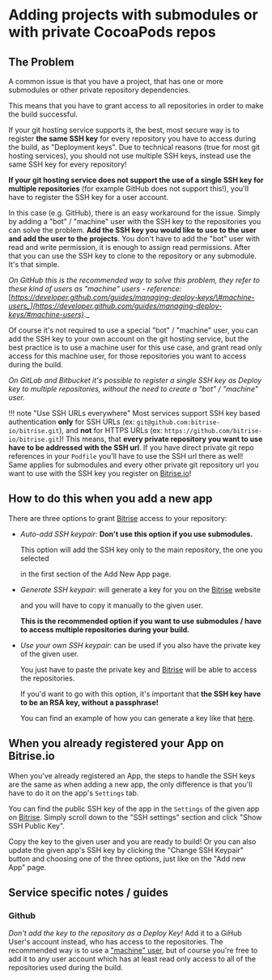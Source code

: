 # Adding projects with submodules or with private CocoaPods repos

## The Problem

A common issue is that you have a project, that has one or more submodules or other private repository dependencies.

This means that you have to grant access to all repositories in order to make the build successful.

If your git hosting service supports it, the best, most secure way is to register **the same SSH key** for every repository you have to access during the build, as "Deployment keys". Due to technical reasons \(true for most git hosting services\), you should not use multiple SSH keys, instead use the same SSH key for every repository!

**If your git hosting service does not support the use of a single SSH key for multiple repositories** \(for example GitHub does not support this!\), you'll have to register the SSH key for a user account.

In this case \(e.g. GitHub\), there is an easy workaround for the issue. Simply by adding a "bot" / "machine" user with the SSH key to the repositories you can solve the problem. **Add the SSH key you would like to use to the user and add the user to the projects**. You don't have to add the "bot" user with read and write permission, it is enough to assign read permissions. After that you can use the SSH key to clone to the repository or any submodule. It's that simple.

_On GitHub this is the recommended way to solve this problem, they refer to these kind of users as "machine" users - reference:_ [_https://developer.github.com/guides/managing-deploy-keys/\#machine-users_](https://developer.github.com/guides/managing-deploy-keys/#machine-users)_._

Of course it's not required to use a special "bot" / "machine" user, you can add the SSH key to your own account on the git hosting service, but the best practice is to use a machine user for this use case, and grant read only access for this machine user, for those repositories you want to access during the build.

_On GitLab and Bitbucket it's possible to register a single SSH key as Deploy key to multiple repositories, without the need to create a "bot" / "machine" user._

!!! note "Use SSH URLs everywhere" Most services support SSH key based authentication **only** for SSH URLs \(ex: `git@github.com:bitrise-io/bitrise.git`\), and **not** for HTTPS URLs \(ex: `https://github.com/bitrise-io/bitrise.git`\)! This means, that **every private repository you want to use have to be addressed with the SSH url**. If you have direct private git repo references in your `Podfile` you'll have to use the SSH url there as well! Same applies for submodules and every other private git repository url you want to use with the SSH key you register on [Bitrise.io](https://www.bitrise.io/)!

## How to do this when you add a new app

There are three options to grant [Bitrise](https://www.bitrise.io) access to your repository:

* _Auto-add SSH keypair_: **Don't use this option if you use submodules.**

  This option will add the SSH key only to the main repository, the one you selected

  in the first section of the Add New App page.

* _Generate SSH keypair_: will generate a key for you on the [Bitrise](https://www.bitrise.io) website

  and you will have to copy it manually to the given user.

  **This is the recommended option if you want to use submodules / have to access multiple repositories during your build.**

* _Use your own SSH keypair_: can be used if you also have the private key of the given user.

  You just have to paste the private key and [Bitrise](https://www.bitrise.io) will be able to access the repositories.

  If you'd want to go with this option, it's important that **the SSH key have to be an RSA key, without a passphrase!**

  You can find an example of how you can generate a key like that [here](https://github.com/OrganizationDummy/devcenter/tree/acf5f40e38b6dcf6fe62e839a4c04acb31fdebd2/faq/how-to-generate-ssh-keypair/README.md).

## When you already registered your App on Bitrise.io

When you've already registered an App, the steps to handle the SSH keys are the same as when adding a new app, the only difference is that you'll have to do it on the app's `Settings` tab.

You can find the public SSH key of the app in the `Settings` of the given app on [Bitrise](https://www.bitrise.io). Simply scroll down to the "SSH settings" section and click "Show SSH Public Key".

Copy the key to the given user and you are ready to build! Or you can also update the given app's SSH key by clicking the "Change SSH Keypair" button and choosing one of the three options, just like on the "Add new App" page.

## Service specific notes / guides

### Github

_Don't add the key to the repository as a Deploy Key!_ Add it to a GiHub User's account instead, who has access to the repositories. The recommended way is to use a ["machine" user](https://developer.github.com/guides/managing-deploy-keys/#machine-users), but of course you're free to add it to any user account which has at least read only access to all of the repositories used during the build.

